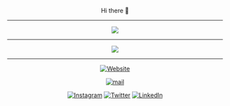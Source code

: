 <p align="center"> Hi there 👋 </p>

----------------------------------
<div>
    <p align="center">
        <a href="https://github-readme-stats.vercel.app/api/top-langs/?username=kguvenn&layout=compact&theme=dark">
            <img align="center" src="https://github-readme-stats.vercel.app/api/top-langs/?username=kguvenn&layout=compact&theme=dark" />
        </a>
    </p>
</div>

----------------------------------
<div>
    <p align="center">
        <a href="https://github-readme-stats.vercel.app/api?username=kguvenn&show_icons=true&theme=dark">
            <img align="center" src="https://github-readme-stats.vercel.app/api?username=kguvenn&show_icons=true&theme=radical" />
        </a>
    </p>
</div>

----------------------------------
<p align="center">
   <a href="https://kguvenn.github.io" target="_blank"><img alt="Website" src="https://img.shields.io/badge/Website-@kguvenn-success?style=flat&logo=github"></a>
</p>
<p align="center">
  <a href="mailto:info.kguven@gmail.com" target="_blank"><img alt="mail" src="https://img.shields.io/badge/Mail-info.kguven@gmail.com-red?style=flat&logo=gmail"></a>
</p>
<p align="center">
  <a href="https://www.instagram.com/kguven_/" target="_blank"><img alt="Instagram" src="https://img.shields.io/badge/Instagram-kguven_-yellow?style=flat&logo=instagram"></a>
  <a href="https://twitter.com/kguven_" target="_blank"><img alt="Twitter" src="https://img.shields.io/badge/Twitter-kguven_-success?style=flat&logo=Twitter"></a>
  <a href="https://www.linkedin.com/in/kguven/" target="_blank"><img alt="LinkedIn" src="https://img.shields.io/badge/LinkedIn-@kguven-blue?style=flat&logo=linkedin"></a>
</p>
